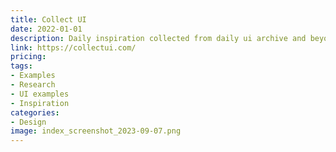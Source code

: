 ```yaml
---
title: Collect UI
date: 2022-01-01
description: Daily inspiration collected from daily ui archive and beyond. Based on Dribbble shots, hand picked, updating daily.
link: https://collectui.com/
pricing:
tags: 
- Examples
- Research
- UI examples
- Inspiration
categories:
- Design
image: index_screenshot_2023-09-07.png
---
```

